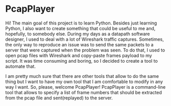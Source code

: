 # PcapPlayer
Hi! The main goal of this project is to learn Python. Besides just learning Python, I also want to create something that could be useful to me and, hopefully, to somebody else. During my days as a datapath software designer, I used to deal with a lot of Wireshark traffic captures. Sometimes, the only way to reproduce an issue was to send the same packets to a server that were captured when the problem was seen. To do that, I used to open pcap files with Wireshark and copy-paste frames payload to my script. It was time consuming and boring, so I decided to create a tool to automate that.

I am pretty much sure that there are other tools that allow to do the same thing but I want to have my own tool that I am comfortable to modify in any way I want.  So, please, welcome PcapPlayer!
PcapPlayer is a command-line tool that allows to specify a list of frame numbers that should be extracted from the pcap file and sent(replayed) to the server.
